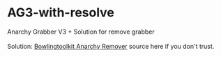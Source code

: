 # AG3-with-resolve

Anarchy Grabber V3 + Solution for remove grabber<br><br>Solution: [Bowlingtoolkit Anarchy Remover](https://github.com/Bowlingtoolkit/AnarchyRemover) source here if you don't trust.

